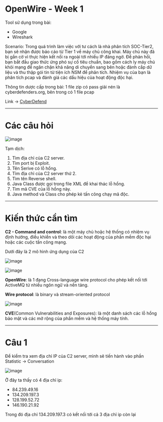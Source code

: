 # OpenWire - Week 1
Tool sử dụng trong bài:
* Google
* Wireshark

Scenario: Trong quá trình làm việc với tư cách là nhà phân tích SOC-Tier2, bạn sẽ nhận được báo cáo từ Tier 1 về máy chủ công khai. Máy chủ này đã bị gắn cờ vì thực hiện kết nối ra ngoài tới nhiều IP đáng ngờ. Để phản hồi, bạn bắt đầu giao thức ứng phó sự cố tiêu chuẩn, bao gồm cách ly máy chủ khỏi mạng để ngăn chặn khả năng di chuyển sang bên hoặc đánh cắp dữ liệu và thu thập gói tin từ tiện ích NSM để phân tích. Nhiệm vụ của bạn là phân tích pcap và đánh giá các dấu hiệu của hoạt động độc hại.

Thông tin dược cấp trong bài: 1 file zip có pass giải nén là cyberdefenders.org, bên trong có 1 file pcap

Link -> [CyberDefend](https://cyberdefenders.org/blueteam-ctf-challenges/openwire/)

----
# Các câu hỏi

![image](https://github.com/wdchocopie/CTF-learning/assets/81132394/7bade7fc-513e-4766-8f7e-c315f77c850c)

Tạm dịch:
1. Tìm địa chỉ của C2 server.
2. Tìm port bị Exploit.
3. Tên Serive có lỗ hổng.
4. Tỉm địa chỉ của C2 server thứ 2.
5. Tìm tên Reverse shell.
6. Java Class được gọi trong file XML để khai thác lỗ hổng.
7. Tìm mã CVE của lỗ hổng này.
8. Java method và Class cho phép kẻ tấn công chạy mã độc.

----
# Kiến thức cần tìm

**C2 - Command and control**: là một máy chủ hoặc hệ thống có nhiệm vụ định hướng, điều khiển và theo dõi các hoạt động của phần mềm độc hại hoặc các cuộc tấn công mạng.

Dưới đây là 2 mô hình ứng dụng của C2

![image](https://github.com/wdchocopie/CTF-learning/assets/81132394/aa9f7aa4-8ad4-4d6b-adde-88d4312fdee2)

![image](https://github.com/wdchocopie/CTF-learning/assets/81132394/64ceded6-afe8-4583-9a5a-028862edd391)

**OpenWire**: là 1 đạng Cross-language wire protocol cho phép kết nối tới ActiveMQ từ nhiều ngôn ngữ và nền tảng.

**Wire protocol**: là binary và stream-oriented protocol

![image](https://github.com/wdchocopie/CTF-learning/assets/81132394/4385f857-f93d-4f82-9476-f14b48d13d5d)

**CVE**(Common Vulnerabilities and Exposures): là một danh sách các lỗ hổng bảo mật và các mở rộng của phần mềm và hệ thống máy tính.

----
# Câu 1

Để kiểm tra xem địa chỉ IP của C2 server, mình sẽ tiến hành vào phần Statistic -> Conversation

![image](https://github.com/wdchocopie/CTF-learning/assets/81132394/62eecc29-6e9f-4a40-9e2c-10d7b44b370d)

Ở đây ta thấy có 4 địa chỉ ip:
* 84.239.49.16
* 134.209.197.3
* 128.199.52.72
* 146.190.21.92

Trong đó địa chỉ 134.209.197.3 có kết nối tới cả 3 địa chỉ ip còn lại
